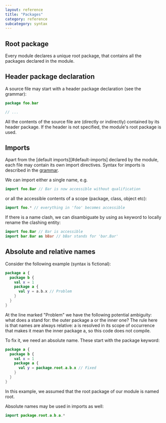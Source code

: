 ```yaml
---
layout: reference
title: "Packages"
category: reference
subcategory: syntax
---
```


## Root package
Every module declares a unique root package, that contains all the packages declared in the module.

## Header package declaration
A source file may start with a header package declaration (see the grammar):

``` kotlin
package foo.bar

// ...
```

All the contents of the source file are (directly or indirectly) contained by its header package. If the header is not specified, the module's root package is used.

## Imports

Apart from the [default imports][#default-imports] declared by the module, each file may contain its own import directives. Syntax for imports is described in the [grammar](grammar.html#imports).

We can import either a single name, e.g.

``` kotlin
import foo.Bar // Bar is now accessible without qualification
```

or all the accessible contents of a scope (package, class, object etc):

``` kotlin
import foo.* // everything in 'foo' becomes accessible
```

If there is a name clash, we can disambiguate by using as keyword to locally rename the clashing entity:

``` kotlin
import foo.Bar // Bar is accessible
import bar.Bar as bBar // bBar stands for 'bar.Bar'
```

## Absolute and relative names

Consider the following example (syntax is fictional):

``` kotlin
package a {
  package b {
    val x = 1
    package a {
      val y = a.b.x // Problem
    }
  }
}
```

At the line marked "Problem" we have the following potential ambiguity: what does a stand for: the outer package a or the inner one? The rule here is that names are always relative: a is resolved in its scope of occurrence that makes it mean the inner package a, so this code does not compile.

To fix it, we need an absolute name. These start with the package keyword:

``` kotlin
package a {
  package b {
    val x = 1
    package a {
      val y = package.root.a.b.x // Fixed
    }
  }
}
```

In this example, we assumed that the root package of our module is named root.

Absolute names may be used in imports as well:

``` kotlin
import package.root.a.b.a.*
```

